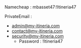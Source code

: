 Namecheap : 
mbasset47:!Itineria47

PrivateEmail : 

- admin@my-itineria.com
- contact@my-itineria.com
- security@my-itineria.com
    - Password : !Itineria47